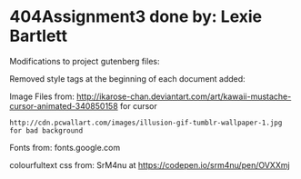 # 404Assignment3 done by: Lexie Bartlett 

Modifications to project gutenberg files: 

Removed style tags at the beginning of each document
added:      <link rel="stylesheet" type="text/css" href="theme.css">

Image Files from: 
	http://ikarose-chan.deviantart.com/art/kawaii-mustache-cursor-animated-340850158 for cursor

	http://cdn.pcwallart.com/images/illusion-gif-tumblr-wallpaper-1.jpg
	for bad background

Fonts from: fonts.google.com

colourfultext css from:  SrM4nu at https://codepen.io/srm4nu/pen/OVXXmj
